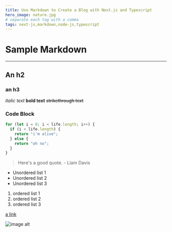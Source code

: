 ```yaml
---
title: Use Markdown to Create a Blog with Next.js and Typescript
hero_image: nature.jpg
# separate each tag with a comma
tags: next-js,markdown,node-js,typescript
---
```


# Sample Markdown

---

## An h2

### an h3

_italic text_
**bold text**
~~strikethrough text~~

### Code Block

```js
for (let i = 0; i < life.length; i++) {
  if (i < life.length) {
    return "i'm alive";
  } else {
    return "oh no";
  }
}
```

> Here's a good quote. - Liam Davis

- Unordered list 1
- Unordered list 2
- Unordered list 3

1. ordered list 1
2. ordered list 2
3. ordered list 3

[a link](https://duckduckgo.com/)

![image alt](/images/blog/nature.jpg)
